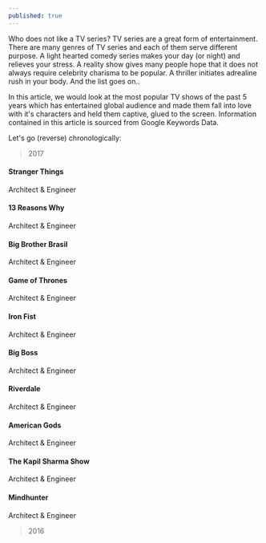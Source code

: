 ```yaml
---
published: true
---
```

Who does not like a TV series? TV series are a great form of entertainment. There are many genres of TV series and each of them serve different purpose. A light hearted comedy series makes your day (or night) and relieves your stress. A reality show gives many people hope that it does not always require celebrity charisma to be popular. A thriller initiates adrealine rush in your body. And the list goes on.. 

In this article, we would look at the most popular TV shows of the past 5 years which has entertained global audience and made them fall into love with it's characters and held them captive, glued to the screen. Information contained in this article is sourced from Google Keywords Data.

Let's go (reverse) chronologically:

> 2017

<div class="carousel js-flickity" data-flickity='{}'>
<div class="carousel-cell">
  <div class="container">
    <h4><b>Stranger Things</b></h4> 
    <p>Architect & Engineer</p> 
  </div>
</div>
<div class="carousel-cell">
  <div class="container">
    <h4><b>13 Reasons Why</b></h4> 
    <p>Architect & Engineer</p> 
  </div>
</div>
<div class="carousel-cell">
  <div class="container">
    <h4><b>Big Brother Brasil</b></h4> 
    <p>Architect & Engineer</p> 
  </div>
</div>
<div class="carousel-cell">
  <div class="container">
    <h4><b>Game of Thrones</b></h4> 
    <p>Architect & Engineer</p> 
  </div>
</div>
<div class="carousel-cell">
  <div class="container">
    <h4><b>Iron Fist</b></h4> 
    <p>Architect & Engineer</p> 
  </div>
</div>
<div class="carousel-cell">
  <div class="container">
    <h4><b>Big Boss</b></h4> 
    <p>Architect & Engineer</p> 
  </div>
</div>
<div class="carousel-cell">
  <div class="container">
    <h4><b>Riverdale</b></h4> 
    <p>Architect & Engineer</p> 
  </div>
</div>
<div class="carousel-cell">
  <div class="container">
    <h4><b>American Gods</b></h4> 
    <p>Architect & Engineer</p> 
  </div>
</div>
<div class="carousel-cell">
  <div class="container">
    <h4><b>The Kapil Sharma Show</b></h4> 
    <p>Architect & Engineer</p> 
  </div>
</div>

<div class="carousel-cell">
  <div class="container">
    <h4><b>Mindhunter</b></h4> 
    <p>Architect & Engineer</p> 
  </div>
</div>
</div>

<!--
<div class="carousel1 js-flickity" data-flickity='{}'>
  <div class="item">
      <img src="https://s15.postimg.cc/4zzk5hfsb/Stranger_Things_logo.png" alt="Stranger Things" width="320" height="240" />
      <div class="title">Stranger Things</div>
  </div>
 <div class="item">
      <img src="https://s15.postimg.cc/uirwii723/Netflix_s_13_Reasons_Why_title_screen.png" alt="13 Reasons Why" width="320" height="240"/>
      <div class="title">13 Reasons Why</div>
	</div>
<div class="item">
    <img src="https://s15.postimg.cc/pwvsa4qnv/Big_Brother_Brasil_logo_4.jpg" alt="Big Brother Brasil" width="320" height="240"/>
      <div class="title">Big Brother Brasil</div>
</div>
<div class="item">
  <img src="https://s15.postimg.cc/gp3jtf463/250px-_Game_of_Thrones_title_card.jpg" alt="Game of Thrones" width="320" height="240"/>
	<div class="title">Game of Thrones</div>
</div>
<div class="item">
  <img src="https://s15.postimg.cc/ky89vmpfv/Iron_Fist_Netflix.png" alt="Iron Fist" width="320" height="240" /> 
	<div class="title">Iron Fist</div>
</div>
<div class="item">
  <img src="https://s15.postimg.cc/csq7xge1n/India_Tvf70f37_bigg_boss.jpg" alt="Big Boss" width="320" height="240"/>
	<div class="title">Big boss</div>
</div>
<div class="item">
  <img src="https://s15.postimg.cc/p7czxt0ez/Riverdale.png" alt="Riverdale" width="320" height="240"/>
	<div class="title">Riverdale</div>
</div>
<div class="item">
  <img src="https://s15.postimg.cc/9lvodtlvv/American_Gods_logo.png" alt="American Gods" width="320" height="240"/>
	<div class="title">American Gods</div>
</div>
<div class="item">
  <img src="https://s15.postimg.cc/roor52s17/The_Kapil_Sharma_Show.png" alt="The Kapil Sharma Show" width="320" height="240" />
	<div class="title">The Kapil Sharma Show</div>
</div>
  <div class="item">
  <img src="https://s15.postimg.cc/sqyxnkl4b/250px-_Mindhunter_Logo.png" alt="Mindhunter" width="320" height="240" />
      <div class="title">Mindhunter</div>
  </div>
</div>
-->

>2016